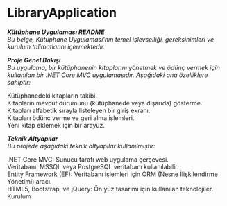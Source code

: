 # LibraryApplication

***Kütüphane Uygulaması README***<br>
*Bu belge, Kütüphane Uygulaması'nın temel işlevselliği, gereksinimleri ve kurulum talimatlarını içermektedir.*<br>

***Proje Genel Bakışı***<br>
*Bu uygulama, bir kütüphanenin kitaplarını yönetmek ve ödünç vermek için kullanılan bir .NET Core MVC uygulamasıdır. Aşağıdaki ana özelliklere sahiptir:*<br>

Kütüphanedeki kitapların takibi.<br>
Kitapların mevcut durumunu (kütüphanede veya dışarıda) gösterme.<br>
Kitapları alfabetik sırayla listeleyen bir giriş ekranı.<br>
Kitapları ödünç verme ve geri alma işlemleri.<br>
Yeni kitap eklemek için bir arayüz.<br>

***Teknik Altyapılar***<br>
*Bu projede aşağıdaki teknik altyapılar kullanılmıştır:*<br>

.NET Core MVC: Sunucu tarafı web uygulama çerçevesi.<br>
Veritabanı: MSSQL veya PostgreSQL veritabanı kullanılabilir.<br>
Entity Framework (EF): Veritabanı işlemleri için ORM (Nesne İlişkilendirme Yönetimi) aracı.<br>
HTML5, Bootstrap, ve jQuery: Ön yüz tasarımı için kullanılan teknolojiler.<br>
Kurulum<br>
